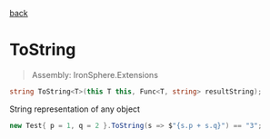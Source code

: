﻿

[back](/IronSphere.Extensions/types/GenericExtension)

# ToString

> Assembly: IronSphere.Extensions

```csharp
string ToString<T>(this T this, Func<T, string> resultString);
```

String representation of any object

```csharp
new Test{ p = 1, q = 2 }.ToString(s => $"{s.p + s.q}") == "3";
``` 